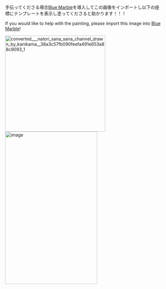 手伝ってくださる場合[Blue Marble](https://bluemarble.camilledaguin.fr)を導入してこの画像をインポートし以下の座標にテンプレートを表示し塗ってくださると助かります！！！

If you would like to help with the painting, please import this image into [Blue Marble](https://bluemarble.camilledaguin.fr)!

<img width="323" height="310" alt="converted___natori_sana_sana_channel_drawn_by_kanikama__38a3c57fb090feefa491e653a88c9093_1" src="https://github.com/user-attachments/assets/6b6c85fe-ffd1-400a-9e6c-c5692885800f" />
<img width="297" height="492" alt="image" src="https://github.com/user-attachments/assets/18c6427d-acc6-4fb8-83eb-b77f8a64b54d" />
